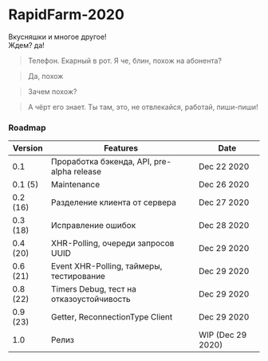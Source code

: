 # RapidFarm-2020

Вкусняшки и многое другое!<br>
Ждем? да!

> Телефон. Екарный в рот. Я че, блин, похож на абонента?<br>

> Да, похож<br>

> Зачем похож?<br>

> А чёрт его знает. Ты там, это, не отвлекайся, работай, пиши-пиши!

### Roadmap
Version | Features | Date
--------|----------|---------
0.1     | Проработка бэкенда, API, pre-alpha release | Dec 22 2020
0.1 (5) | Maintenance | Dec 26 2020
0.2 (16)| Разделение клиента от сервера | Dec 27 2020
0.3 (18)| Исправление ошибок | Dec 28 2020
0.4 (20)| XHR-Polling, очереди запросов UUID | Dec 29 2020
0.6 (21)| Event XHR-Polling, таймеры, тестирование | Dec 29 2020
0.8 (22)| Timers Debug, тест на отказоустойчивость | Dec 29 2020
0.9 (23)| Getter, ReconnectionType Client | Dec 29 2020
1.0     | Релиз | WIP (Dec 29 2020)